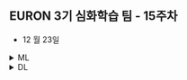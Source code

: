## EURON 3기 심화학습 팀 - 15주차

* 12 월 23일 

<details>
<summary>ML</summary>
<div markdown="1">       

<br />  
  
| 주차 | 내용         | 발표자                       | 발표자료 |
| ---- | ------------ | ---------------------------- | -------- |
| 15    | 딥러닝 파이토치 교과서 9장  | 박지운, 오연재, 이서영 | [📚]()    |

  
## Assignment

### 📍 예습과제

  * 딥러닝 파이토치 교과서 9장 정리

### 📍 복습과제

  * 없습니당~ 다들 시험 파이팅하세엽!
      


  
</div>
</details>



<details>
<summary>DL</summary>
<div markdown="1">       

<br />  
  
| 주차 | 내용         | 발표자                       | 발표자료 |
| ---- | ------------ | ---------------------------- | -------- |
| 15   | 논문 발표 |  | [📚]()    |

  
### 📍복습과제
  
  * [Applications of GNN](https://github.com/mnslarcher/cs224w-slides-to-code/blob/main/notebooks/08-applications-of-graph-neural-networks.ipynb) 개념 복습 및 필사

 
  
</div>
</details>
